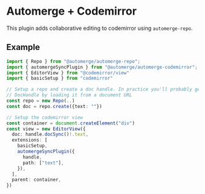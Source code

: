 # Automerge + Codemirror

This plugin adds collaborative editing to codemirror using `automerge-repo`.

## Example

```typescript
import { Repo } from "@automerge/automerge-repo";
import { automergeSyncPlugin } from "@automerge/automerge-codemirror";
import { EditorView } from "@codemirror/view"
import { basicSetup } from "codemirror"

// Setup a repo and create a doc handle. In practice you'll probably get a
// DocHandle by loading it from a document URL
const repo = new Repo(..)
const doc = repo.create({text: ""})

// Setup the codemirror view
const container = document.createElement("div")
const view = new EditorView({
  doc: handle.docSync()!.text,
  extensions: [
    basicSetup,
    automergeSyncPlugin({
      handle,
      path: ["text"],
    }),
  ],
  parent: container,
})
```
